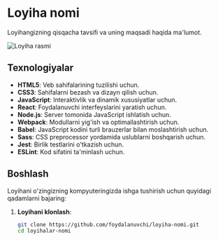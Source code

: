 # Loyiha nomi

Loyihangizning qisqacha tavsifi va uning maqsadi haqida ma'lumot.

![Loyiha rasmi](loyiha-rasmi.jpg)

## Texnologiyalar

- **HTML5**: Veb sahifalarining tuzilishi uchun.
- **CSS3**: Sahifalarni bezash va dizayn qilish uchun.
- **JavaScript**: Interaktivlik va dinamik xususiyatlar uchun.
- **React**: Foydalanuvchi interfeyslarini yaratish uchun.
- **Node.js**: Server tomonida JavaScript ishlatish uchun.
- **Webpack**: Modullarni yig'ish va optimallashtirish uchun.
- **Babel**: JavaScript kodini turli brauzerlar bilan moslashtirish uchun.
- **Sass**: CSS preprocessor yordamida uslublarni boshqarish uchun.
- **Jest**: Birlik testlarini o'tkazish uchun.
- **ESLint**: Kod sifatini ta'minlash uchun.

## Boshlash

Loyihani o'zingizning kompyuteringizda ishga tushirish uchun quyidagi qadamlarni bajaring:

1. **Loyihani klonlash**:

   ```bash
   git clone https://github.com/foydalanuvchi/loyiha-nomi.git
   cd loyihalar-nomi
